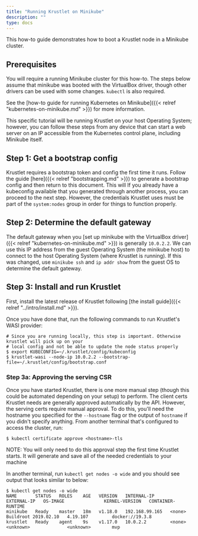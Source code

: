 ```yaml
---
title: "Running Krustlet on Minikube"
description: ""
type: docs
---
```


This how-to guide demonstrates how to boot a Krustlet node in a Minikube
cluster.

## Prerequisites

You will require a running Minikube cluster for this how-to. The steps below
assume that minikube was booted with the VirtualBox driver, though other drivers
can be used with some changes. `kubectl` is also required.

See the [how-to guide for running Kubernetes on
Minikube]({{< relref "kubernetes-on-minikube.md" >}}) for more information.

This specific tutorial will be running Krustlet on your host Operating System;
however, you can follow these steps from any device that can start a web server
on an IP accessible from the Kubernetes control plane, including Minikube
itself.

## Step 1: Get a bootstrap config

Krustlet requires a bootstrap token and config the first time it runs. Follow
the guide [here]({{< relref "bootstrapping.md" >}}) to generate a bootstrap config and then
return to this document. This will If you already have a kubeconfig available
that you generated through another process, you can proceed to the next step.
However, the credentials Krustlet uses must be part of the `system:nodes` group
in order for things to function properly.

## Step 2: Determine the default gateway

The default gateway when you [set up minikube with the VirtualBox
driver]({{< relref "kubernetes-on-minikube.md" >}}) is generally `10.0.2.2`. We can use this IP
address from the guest Operating System (the minikube host) to connect to the
host Operating System (where Krustlet is running). If this was changed, use
`minikube ssh` and `ip addr show` from the guest OS to determine the default
gateway.

## Step 3: Install and run Krustlet

First, install the latest release of Krustlet following [the install
guide]({{< relref "../intro/install.md" >}}).

Once you have done that, run the following commands to run Krustlet's WASI
provider:

```console
# Since you are running locally, this step is important. Otherwise krustlet will pick up on your
# local config and not be able to update the node status properly
$ export KUBECONFIG=~/.krustlet/config/kubeconfig
$ krustlet-wasi --node-ip 10.0.2.2 --bootstrap-file=~/.krustlet/config/bootstrap.conf
```

### Step 3a: Approving the serving CSR

Once you have started Krustlet, there is one more manual step (though this could
be automated depending on your setup) to perform. The client certs Krustlet
needs are generally approved automatically by the API. However, the serving
certs require manual approval. To do this, you'll need the hostname you
specified for the `--hostname` flag or the output of `hostname` if you didn't
specify anything. From another terminal that's configured to access the cluster,
run:

```console
$ kubectl certificate approve <hostname>-tls
```

NOTE: You will only need to do this approval step the first time Krustlet
starts. It will generate and save all of the needed credentials to your machine

In another terminal, run `kubectl get nodes -o wide` and you should see output
that looks similar to below:

```console
$ kubectl get nodes -o wide
NAME       STATUS   ROLES    AGE   VERSION   INTERNAL-IP      EXTERNAL-IP   OS-IMAGE               KERNEL-VERSION   CONTAINER-RUNTIME
minikube   Ready    master   18m   v1.18.0   192.168.99.165   <none>        Buildroot 2019.02.10   4.19.107         docker://19.3.8
krustlet   Ready    agent    9s    v1.17.0   10.0.2.2         <none>        <unknown>              <unknown>        mvp
```
